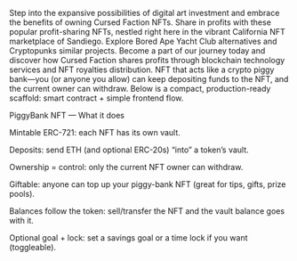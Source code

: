 Step into the expansive possibilities of digital art investment and embrace the benefits of owning Cursed Faction NFTs. Share in profits with these popular profit-sharing NFTs, nestled right here in the vibrant California NFT marketplace of Sandiego. Explore Bored Ape Yacht Club alternatives and Cryptopunks similar projects. Become a part of our journey today and discover how Cursed Faction shares profits through blockchain technology services and NFT royalties distribution. 
NFT that acts like a crypto piggy bank—you (or anyone you allow) can keep depositing funds to the NFT, and the current owner can withdraw. Below is a compact, production-ready scaffold: smart contract + simple frontend flow.

PiggyBank NFT — What it does

Mintable ERC-721: each NFT has its own vault.

Deposits: send ETH (and optional ERC-20s) “into” a token’s vault.

Ownership = control: only the current NFT owner can withdraw.

Giftable: anyone can top up your piggy-bank NFT (great for tips, gifts, prize pools).

Balances follow the token: sell/transfer the NFT and the vault balance goes with it.

Optional goal + lock: set a savings goal or a time lock if you want (toggleable).

